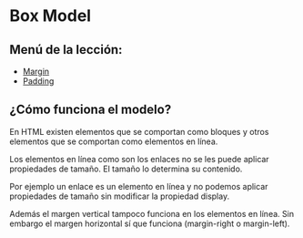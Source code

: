 # Box Model

## Menú de la lección:

- [Margin](margin.md)
- [Padding](padding.md)

## ¿Cómo funciona el modelo?

En HTML existen elementos que se comportan como bloques y otros elementos que se comportan como elementos en línea.

Los elementos en línea como son los enlaces no se les puede aplicar propiedades de tamaño. El tamaño lo determina su contenido.

Por ejemplo un enlace es un elemento en línea y no podemos aplicar propiedades de tamaño sin modificar la propiedad display.

Además el margen vertical tampoco funciona en los elementos en línea. Sin embargo el margen horizontal sí que funciona (margin-right o margin-left).
